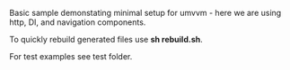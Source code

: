 Basic sample demonstating minimal setup for umvvm - here we are using http, DI, and navigation components.

To quickly rebuild generated files use <b>sh rebuild.sh</b>.

For test examples see test folder.